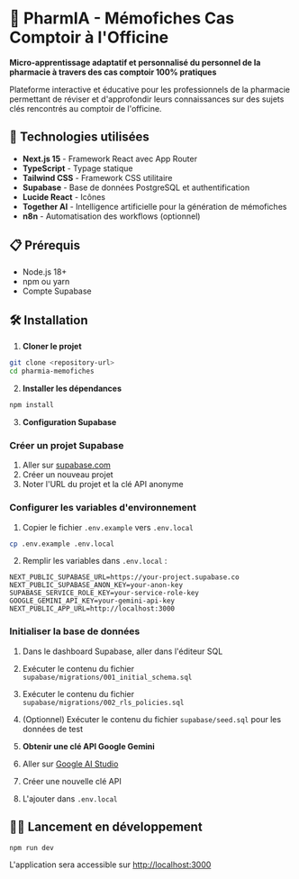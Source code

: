 # 💊 PharmIA - Mémofiches Cas Comptoir à l'Officine

**Micro-apprentissage adaptatif et personnalisé du personnel de la pharmacie à travers des cas comptoir 100% pratiques**

Plateforme interactive et éducative pour les professionnels de la pharmacie permettant de réviser et d'approfondir leurs connaissances sur des sujets clés rencontrés au comptoir de l'officine.

## 🚀 Technologies utilisées

- **Next.js 15** - Framework React avec App Router
- **TypeScript** - Typage statique
- **Tailwind CSS** - Framework CSS utilitaire
- **Supabase** - Base de données PostgreSQL et authentification
- **Lucide React** - Icônes
- **Together AI** - Intelligence artificielle pour la génération de mémofiches
- **n8n** - Automatisation des workflows (optionnel)

## 📋 Prérequis

- Node.js 18+
- npm ou yarn
- Compte Supabase

## 🛠️ Installation

1. **Cloner le projet**
```bash
git clone <repository-url>
cd pharmia-memofiches
```

2. **Installer les dépendances**
```bash
npm install
```

3. **Configuration Supabase**

### Créer un projet Supabase
1. Aller sur [supabase.com](https://supabase.com)
2. Créer un nouveau projet
3. Noter l'URL du projet et la clé API anonyme

### Configurer les variables d'environnement
1. Copier le fichier `.env.example` vers `.env.local`
```bash
cp .env.example .env.local
```

2. Remplir les variables dans `.env.local` :
```env
NEXT_PUBLIC_SUPABASE_URL=https://your-project.supabase.co
NEXT_PUBLIC_SUPABASE_ANON_KEY=your-anon-key
SUPABASE_SERVICE_ROLE_KEY=your-service-role-key
GOOGLE_GEMINI_API_KEY=your-gemini-api-key
NEXT_PUBLIC_APP_URL=http://localhost:3000
```

### Initialiser la base de données
1. Dans le dashboard Supabase, aller dans l'éditeur SQL
2. Exécuter le contenu du fichier `supabase/migrations/001_initial_schema.sql`
3. Exécuter le contenu du fichier `supabase/migrations/002_rls_policies.sql`
4. (Optionnel) Exécuter le contenu du fichier `supabase/seed.sql` pour les données de test

4. **Obtenir une clé API Google Gemini**
1. Aller sur [Google AI Studio](https://makersuite.google.com/app/apikey)
2. Créer une nouvelle clé API
3. L'ajouter dans `.env.local`

## 🏃‍♂️ Lancement en développement

```bash
npm run dev
```

L'application sera accessible sur [http://localhost:3000](http://localhost:3000)

